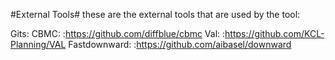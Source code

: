 #External Tools#
these are the external tools that are used by the tool:

Gits:
CBMC: :https://github.com/diffblue/cbmc
Val: :https://github.com/KCL-Planning/VAL
Fastdownward: :https://github.com/aibasel/downward
